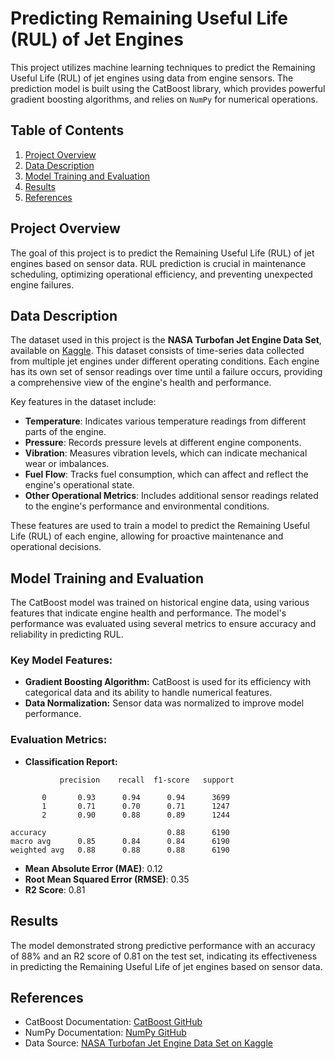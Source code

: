# Predicting Remaining Useful Life (RUL) of Jet Engines

This project utilizes machine learning techniques to predict the Remaining Useful Life (RUL) of jet engines using data from engine sensors. The prediction model is built using the CatBoost library, which provides powerful gradient boosting algorithms, and relies on `NumPy` for numerical operations.

## Table of Contents

1. [Project Overview](#project-overview)
2. [Data Description](#data-description)
3. [Model Training and Evaluation](#model-training-and-evaluation)
4. [Results](#results)
5. [References](#references)

## Project Overview

The goal of this project is to predict the Remaining Useful Life (RUL) of jet engines based on sensor data. RUL prediction is crucial in maintenance scheduling, optimizing operational efficiency, and preventing unexpected engine failures.

## Data Description

The dataset used in this project is the **NASA Turbofan Jet Engine Data Set**, available on [Kaggle](https://www.kaggle.com/datasets/behrad3d/nasa-cmaps). This dataset consists of time-series data collected from multiple jet engines under different operating conditions. Each engine has its own set of sensor readings over time until a failure occurs, providing a comprehensive view of the engine's health and performance.

Key features in the dataset include:

- **Temperature**: Indicates various temperature readings from different parts of the engine.
- **Pressure**: Records pressure levels at different engine components.
- **Vibration**: Measures vibration levels, which can indicate mechanical wear or imbalances.
- **Fuel Flow**: Tracks fuel consumption, which can affect and reflect the engine's operational state.
- **Other Operational Metrics**: Includes additional sensor readings related to the engine's performance and environmental conditions.

These features are used to train a model to predict the Remaining Useful Life (RUL) of each engine, allowing for proactive maintenance and operational decisions.

## Model Training and Evaluation

The CatBoost model was trained on historical engine data, using various features that indicate engine health and performance. The model's performance was evaluated using several metrics to ensure accuracy and reliability in predicting RUL.

### Key Model Features:

- **Gradient Boosting Algorithm:** CatBoost is used for its efficiency with categorical data and its ability to handle numerical features.
- **Data Normalization:** Sensor data was normalized to improve model performance.

### Evaluation Metrics:

- **Classification Report:**
``````
           precision    recall  f1-score   support

       0       0.93      0.94      0.94      3699
       1       0.71      0.70      0.71      1247
       2       0.90      0.88      0.89      1244

accuracy                           0.88      6190
macro avg      0.85      0.84      0.84      6190
weighted avg   0.88      0.88      0.88      6190
``````

- **Mean Absolute Error (MAE)**: 0.12
- **Root Mean Squared Error (RMSE)**: 0.35
- **R2 Score**: 0.81

## Results

The model demonstrated strong predictive performance with an accuracy of 88% and an R2 score of 0.81 on the test set, indicating its effectiveness in predicting the Remaining Useful Life of jet engines based on sensor data.

## References

- CatBoost Documentation: [CatBoost GitHub](https://github.com/catboost/catboost)
- NumPy Documentation: [NumPy GitHub](https://github.com/numpy/numpy)
- Data Source: [NASA Turbofan Jet Engine Data Set on Kaggle](https://www.kaggle.com/datasets/behrad3d/nasa-cmaps)



